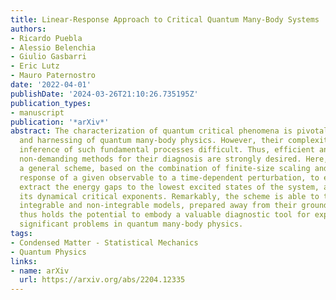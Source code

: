 ```yaml
---
title: Linear-Response Approach to Critical Quantum Many-Body Systems
authors:
- Ricardo Puebla
- Alessio Belenchia
- Giulio Gasbarri
- Eric Lutz
- Mauro Paternostro
date: '2022-04-01'
publishDate: '2024-03-26T21:10:26.735195Z'
publication_types:
- manuscript
publication: '*arXiv*'
abstract: The characterization of quantum critical phenomena is pivotal for the understanding
  and harnessing of quantum many-body physics. However, their complexity makes the
  inference of such fundamental processes difficult. Thus, efficient and experimentally
  non-demanding methods for their diagnosis are strongly desired. Here, we introduce
  a general scheme, based on the combination of finite-size scaling and the linear
  response of a given observable to a time-dependent perturbation, to efficiently
  extract the energy gaps to the lowest excited states of the system, and thus infer
  its dynamical critical exponents. Remarkably, the scheme is able to tackle both
  integrable and non-integrable models, prepared away from their ground states. It
  thus holds the potential to embody a valuable diagnostic tool for experimentally
  significant problems in quantum many-body physics.
tags:
- Condensed Matter - Statistical Mechanics
- Quantum Physics
links:
- name: arXiv
  url: https://arxiv.org/abs/2204.12335
---
```

